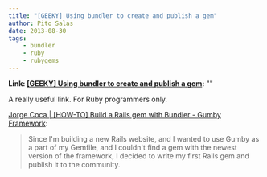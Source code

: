 ```yaml
---
title: "[GEEKY] Using bundler to create and publish a gem"
author: Pito Salas
date: 2013-08-30
tags:
    - bundler
    - ruby
    - rubygems
---
```


**Link: [[GEEKY] Using bundler to create and publish a gem](None):** ""

A really useful link. For Ruby programmers only.

[Jorge Coca | [HOW-TO] Build a Rails gem with Bundler - Gumby Framework](<http://www.jorgecoca.com/articles/how-to-build-a-rails-gem-with-bundler-gumby-framework>):

> Since I'm building a new Rails website, and I wanted to use Gumby as a part
> of my Gemfile, and I couldn't find a gem with the newest version of the
> framework, I decided to write my first Rails gem and publish it to the
> community.




